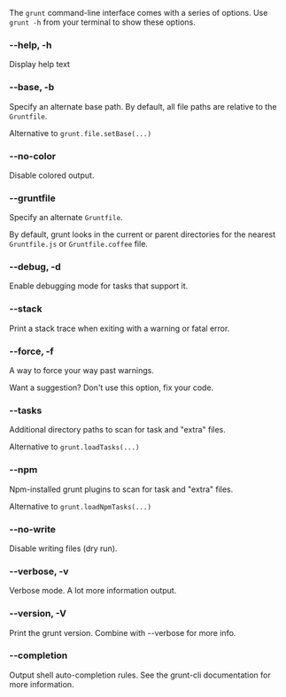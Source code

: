 The `grunt` command-line interface comes with a series of options. Use `grunt -h` from your terminal to show these options.

### --help, -h
Display help text

### --base, -b
Specify an alternate base path. By default, all file paths are relative to the `Gruntfile`.

Alternative to `grunt.file.setBase(...)`

### --no-color
Disable colored output.

### --gruntfile
Specify an alternate `Gruntfile`.

By default, grunt looks in the current or parent directories for the nearest `Gruntfile.js` or `Gruntfile.coffee` file.

### --debug, -d
Enable debugging mode for tasks that support it.

### --stack
Print a stack trace when exiting with a warning or fatal error.

### --force, -f
A way to force your way past warnings.

Want a suggestion? Don't use this option, fix your code.

### --tasks
Additional directory paths to scan for task and "extra" files.

Alternative to `grunt.loadTasks(...)`

### --npm
Npm-installed grunt plugins to scan for task and "extra" files.

Alternative to `grunt.loadNpmTasks(...)`

### --no-write
Disable writing files (dry run).

### --verbose, -v

Verbose mode. A lot more information output.

### --version, -V
Print the grunt version. Combine with --verbose for more info.

### --completion
Output shell auto-completion rules. See the grunt-cli documentation for more information.
